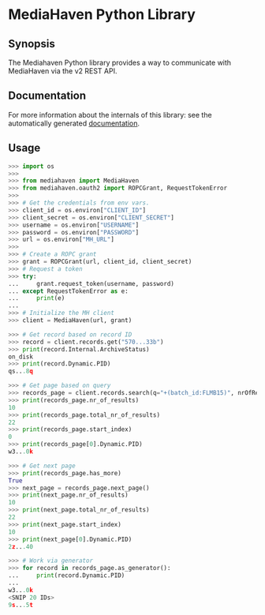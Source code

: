 # MediaHaven Python Library

## Synopsis

The Mediahaven Python library provides a way to communicate with MediaHaven via the v2 REST API.

## Documentation

For more information about the internals of this library: see the automatically generated [documentation](/docs/README.md).

## Usage

```python
>>> import os
>>> 
>>> from mediahaven import MediaHaven
>>> from mediahaven.oauth2 import ROPCGrant, RequestTokenError
>>> 
>>> # Get the credentials from env vars.
>>> client_id = os.environ["CLIENT_ID"]
>>> client_secret = os.environ["CLIENT_SECRET"]
>>> username = os.environ["USERNAME"]
>>> password = os.environ["PASSWORD"]
>>> url = os.environ["MH_URL"]
>>> 
>>> # Create a ROPC grant
>>> grant = ROPCGrant(url, client_id, client_secret)
>>> # Request a token
>>> try:
...     grant.request_token(username, password)
... except RequestTokenError as e:
...     print(e)
... 
>>> # Initialize the MH client
>>> client = MediaHaven(url, grant)

>>> # Get record based on record ID
>>> record = client.records.get("570...33b")
>>> print(record.Internal.ArchiveStatus)
on_disk
>>> print(record.Dynamic.PID)
qs...8q

>>> # Get page based on query
>>> records_page = client.records.search(q="+(batch_id:FLMB15)", nrOfResults=10, startIndex=0)
>>> print(records_page.nr_of_results)
10
>>> print(records_page.total_nr_of_results)
22
>>> print(records_page.start_index)
0
>>> print(records_page[0].Dynamic.PID)
w3...0k

>>> # Get next page
>>> print(records_page.has_more)
True
>>> next_page = records_page.next_page()
>>> print(next_page.nr_of_results)
10
>>> print(next_page.total_nr_of_results)
22
>>> print(next_page.start_index)
10
>>> print(next_page[0].Dynamic.PID)
2z...40

>>> # Work via generator
>>> for record in records_page.as_generator():
...     print(record.Dynamic.PID)
... 
w3...0k
<SNIP 20 IDs>
9s...5t
```